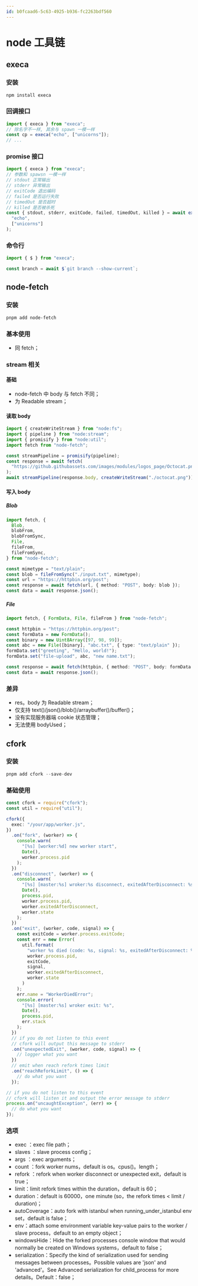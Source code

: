 ```yaml
---
id: b0fcaad6-5c63-4925-b936-fc2263bdf560
---
```

# node 工具链

## execa

### 安装

```bash
npm install execa
```

### 回调接口

```typescript
import { execa } from "execa";
// 除名字不一样, 其余与 spawn 一模一样
const cp = execa("echo", ["unicorns"]);
// ...
```

### promise 接口

```typescript
import { execa } from "execa";
// 参数和 spawsn 一模一样
// stdout 正常输出
// stderr 异常输出
// exitCode 退出编码
// failed 是否运行失败
// timedOut 是否超时
// killed 是否被杀死
const { stdout, stderr, exitCode, failed, timedOut, killed } = await execa(
  "echo",
  ["unicorns"]
);
```

### 命令行

```typescript
import { $ } from "execa";

const branch = await $`git branch --show-current`;
```

## node-fetch

### 安装

```bash
pnpm add node-fetch
```

### 基本使用

- 同 fetch；

### stream 相关

#### 基础

- node-fetch 中 body 与 fetch 不同；
- 为 Readable stream；

#### 读取 body

```typescript
import { createWriteStream } from "node:fs";
import { pipeline } from "node:stream";
import { promisify } from "node:util";
import fetch from "node-fetch";

const streamPipeline = promisify(pipeline);
const response = await fetch(
  "https://github.githubassets.com/images/modules/logos_page/Octocat.png"
);
await streamPipeline(response.body, createWriteStream("./octocat.png"));
```

#### 写入 body

##### Blob

```typescript
import fetch, {
  Blob,
  blobFrom,
  blobFromSync,
  File,
  fileFrom,
  fileFromSync,
} from "node-fetch";

const mimetype = "text/plain";
const blob = fileFromSync("./input.txt", mimetype);
const url = "https://httpbin.org/post";
const response = await fetch(url, { method: "POST", body: blob });
const data = await response.json();
```

##### File

```typescript
import fetch, { FormData, File, fileFrom } from "node-fetch";

const httpbin = "https://httpbin.org/post";
const formData = new FormData();
const binary = new Uint8Array([97, 98, 99]);
const abc = new File([binary], "abc.txt", { type: "text/plain" });
formData.set("greeting", "Hello, world!");
formData.set("file-upload", abc, "new name.txt");

const response = await fetch(httpbin, { method: "POST", body: formData });
const data = await response.json();
```

### 差异

- res。body 为 Readable stream；
- 仅支持 text()/json()/blob()/arraybuffer()/buffer()；
- 没有实现服务器端 cookie 状态管理；
- 无法使用 bodyUsed；

## cfork

### 安装

```typescript
pnpm add cfork --save-dev
```

### 基础使用

```typescript
const cfork = require("cfork");
const util = require("util");

cfork({
  exec: "/your/app/worker.js",
})
  .on("fork", (worker) => {
    console.warn(
      "[%s] [worker:%d] new worker start",
      Date(),
      worker.process.pid
    );
  })
  .on("disconnect", (worker) => {
    console.warn(
      "[%s] [master:%s] wroker:%s disconnect, exitedAfterDisconnect: %s, state: %s.",
      Date(),
      process.pid,
      worker.process.pid,
      worker.exitedAfterDisconnect,
      worker.state
    );
  })
  .on("exit", (worker, code, signal) => {
    const exitCode = worker.process.exitCode;
    const err = new Error(
      util.format(
        "worker %s died (code: %s, signal: %s, exitedAfterDisconnect: %s, state: %s)",
        worker.process.pid,
        exitCode,
        signal,
        worker.exitedAfterDisconnect,
        worker.state
      )
    );
    err.name = "WorkerDiedError";
    console.error(
      "[%s] [master:%s] wroker exit: %s",
      Date(),
      process.pid,
      err.stack
    );
  })
  // if you do not listen to this event
  // cfork will output this message to stderr
  .on("unexpectedExit", (worker, code, signal) => {
    // logger what you want
  })
  // emit when reach refork times limit
  .on("reachReforkLimit", () => {
    // do what you want
  });

// if you do not listen to this event
// cfork will listen it and output the error message to stderr
process.on("uncaughtException", (err) => {
  // do what you want
});
```

### 选项

- exec ：exec file path；
- slaves ：slave process config；
- args ：exec arguments；
- count ：fork worker nums，default is os。cpus()。length；
- refork ：refork when worker disconnect or unexpected exit，default is true；
- limit：limit refork times within the duration，default is 60；
- duration：default is 60000，one minute (so，the refork times < limit / duration)；
- autoCoverage：auto fork with istanbul when running_under_istanbul env set，default is false；
- env：attach some environment variable key-value pairs to the worker / slave process，default to an empty object；
- windowsHide：Hide the forked processes console window that would normally be created on Windows systems，default to false；
- serialization：Specify the kind of serialization used for sending messages between processes。Possible values are 'json' and 'advanced'。See Advanced serialization for child_process for more details。Default：false；

